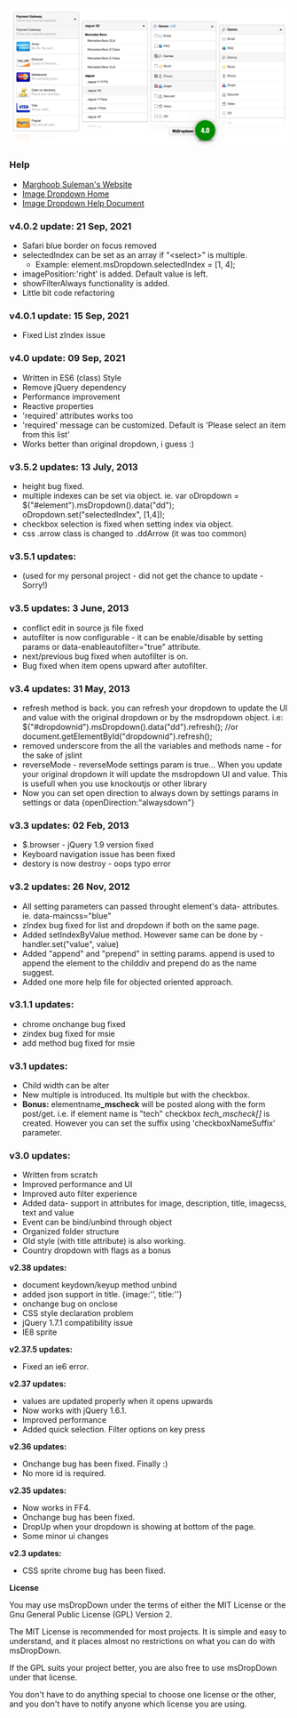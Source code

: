 <img src="./dist/images/ms-dropdown.jpg?v=4.0" />

### Help
- [Marghoob Suleman's Website](https://www.marghoobsuleman.com/)
- [Image Dropdown Home](https://www.marghoobsuleman.com/image-dropdown)
- [Image Dropdown Help Document](https://www.marghoobsuleman.com/image-dropdown/help)

### v4.0.2 update: 21 Sep, 2021
- Safari blue border on focus removed
- selectedIndex can be set as an array if "&lt;select&gt;" is multiple.
  - Example: element.msDropdown.selectedIndex = [1, 4]; 
- imagePosition:'right' is added. Default value is left.
- showFilterAlways functionality is added. 
- Little bit code refactoring

### v4.0.1 update: 15 Sep, 2021
- Fixed List zIndex issue

### v4.0 update: 09 Sep, 2021
- Written in ES6 (class) Style 
- Remove jQuery dependency
- Performance improvement
- Reactive properties
- 'required' attributes works too
- 'required' message can be customized. Default is 'Please select an item from this list'
- Works better than original dropdown, i guess :) 

### v3.5.2 updates: 13 July, 2013
- height bug fixed.
- multiple indexes can be set via object. 
ie.  var oDropdown = $("#element").msDropdown().data("dd");
oDropdown.set("selectedIndex", [1,4]);
- checkbox selection is fixed when setting index via object.
- css .arrow class is changed to .ddArrow (it was too common)

### v3.5.1 updates: 
- (used for my personal project - did not get the chance to update - Sorry!)

### v3.5 updates: 3 June, 2013
- conflict edit in source js file fixed
- autofilter is now configurable - it can be enable/disable by setting params or data-enableautofilter="true" attribute.
- next/previous bug fixed when autofilter is on.
- Bug fixed when item opens upward after autofilter.


### v3.4 updates: 31 May, 2013
- refresh method is back. you can refresh your dropdown to update the UI and value with the original dropdown or by the msdropdown object. 
  i.e: $("#dropdownid").msDropdown().data("dd").refresh(); //or
	document.getElementById("dropdownid").refresh();
- removed underscore from the all the variables and methods name - for the sake of jslint
- reverseMode - reverseMode settings param is true... When you update your original dropdown it will update the msdropdown UI and value. This is usefull when you use knockoutjs or other library
- Now you can set open direction to always down by settings params in settings or data {openDirection:"alwaysdown"}

### v3.3 updates: 02 Feb, 2013
- $.browser - jQuery 1.9 version fixed
- Keyboard navigation issue has been fixed
- destory is now destroy - oops typo error

### v3.2 updates: 26 Nov, 2012
- All setting parameters can passed throught element's data- attributes. ie. data-maincss="blue"
- zIndex bug fixed for list and dropdown if both on the same page.
- Added setIndexByValue method. However same can be done by - handler.set("value", value)
- Added "append" and "prepend" in setting params. append is used to append the element to the childdiv and prepend do as the name suggest. 
- Added one more help file for objected oriented approach.

### v3.1.1 updates:
- chrome onchange bug fixed
- zindex bug fixed for msie 
- add method bug fixed for msie 

### v3.1 updates:
- Child width can be alter
- New multiple is introduced. Its multiple but with the checkbox.
- <strong>Bonus:</strong> elementname<strong>_mscheck</strong> will be posted along with the form post/get. i.e. if element name is &quot;tech&quot; checkbox *tech_mscheck[]* is created. However you can set the suffix using 'checkboxNameSuffix' parameter.

### v3.0 updates:
<ul>
  <li>Written from scratch</li>
  <li>Improved performance and UI</li>
  <li>Improved auto filter experience</li>
  <li>Added data- support in attributes for image, description, title, imagecss, text and value</li>
  <li>Event can be bind/unbind through object</li>
  <li>Organized folder structure</li>
  <li>Old style (with title attribute) is also working.</li>
  <li>Country dropdown with flags as a bonus</li>
</ul>
<strong>v2.38 updates:<br />
</strong>
<ul>
  <li>document keydown/keyup method unbind</li>
  <li>added json support in title. {image:'', title:''}</li>
  <li>onchange bug on onclose</li>
  <li>CSS style declaration problem</li>
  <li>jQuery 1.7.1 compatibility issue</li>
  <li>IE8 sprite</li>
</ul>
<strong>v2.37.5 updates:<br />
</strong>
<ul>
  <li>Fixed an ie6 error.</li>
</ul>
<strong>v2.37 updates:<br />
</strong>
<ul>
  <li>values are updated properly when it opens upwards</li>
  <li>Now works with jQuery 1.6.1.</li>
  <li>Improved performance</li>
  <li>Added quick selection. Filter options on key press</li>
</ul>
<strong>v2.36 updates:<br />
</strong>
<ul>
  <li>Onchange bug has been fixed. Finally :)</li>
  <li>No more id is required.</li>
</ul>
<strong>v2.35 updates:<br />
</strong>
<ul>
  <li>Now works in FF4.</li>
  <li>Onchange bug has been fixed.</li>
  <li>DropUp when your dropdown is showing at bottom of the page. </li>
  <li>Some minor ui changes</li>
</ul>
<strong>v2.3 updates:<br />
</strong>
<ul>
  <li>CSS sprite chrome bug has been fixed.</li>
</ul>

<p><strong>License</strong></p>
You may use msDropDown under the terms of either the MIT License or 
the Gnu General Public License (GPL) Version 2.

The MIT License is recommended for most projects. 
It is simple and easy to understand, and it places almost no restrictions on what you can do with msDropDown.

If the GPL suits your project better, you are also free to use msDropDown under that license.

You don't have to do anything special to choose one license or the other, and you don't have to notify anyone which license you are using. 
